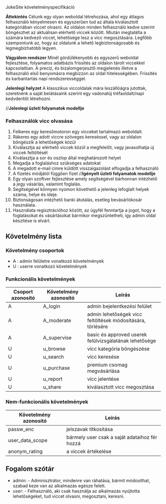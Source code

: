 JokeSite követelményspecifikáció


**Áttekintés**
Célunk egy olyan weboldal létrehozása, ahol egy átlagos felhasználó kényelmesen és egyszerűen tud az általa kiválasztott kategóriában viccet olvasni.
Az oldalon minden felhasználó kedve szerint böngészhet az aktuálisan elérhető viccek között. Miután megtalálta a számára kedvező viccet, lehetősége lesz a vicc megosztására. Legfőbb szempontunk az, hogy az oldalunk a lehető legbiztonságosabb és legmegbízhatóbb legyen.


**Vágyálom rendszer**
Minél gördülékenyebb és egyszerű weboldal fejlesztése, folyamatos adatbázis frissítés az oldalon tárolt viccekkel kapcsolatban. A precíz, és bizalomgerjesztő megjelenés illetve a felhasználó első benyomásra megbízzon az oldal
hitelességében. Frissítés és karbantartás napi rendszerességgel.




**Jelenlegi helyzet**
A klasszikus viccoldalak mára leszállóágra jutottak, szeretnénk a saját belátásaink szerint egy vadonatúj tréfaoldalt/napi kedvderítőt létrehozni.


//**Jelenlegi üzleti folyamatok modellje**
### Felhasználók vicc olvasása
1. Felkeres egy keresőmotoron egy vicceket tartalmazó weboldalt.
2. Rákeres egy adott viccre szöveges kereséssel, vagy az oldalon böngészik a lehetőségek közül
3. Kiválasztja az elérhető viccek közül a megfelelőt, vagy javasolhatja új viccek feltöltését
4. Kiválasztja a sor és oszlop által meghatározott helyet
5. Megadja a foglaláshoz szükséges adatokat
6. A megadott e-mail címre küldött visszaigazolást elfogadja a felhasználó
7. A fizetés módjától függően fizet
//**Igényelt üzleti folyamatok modellje**
1. Egy olyan szoftver fejlesztése amely segítségével bárhonnan intézhető a jegy vásárlás, valamint foglalás.
2. Segítségével könnyen nyomon követhető a jelenleg lefoglalt helyek száma, helye és ideje.
3. Biztonságosan intézhető banki átutalás, esetleg bevásárlókosár használata.
4. Használata regisztrációhoz között, az ügyfél fenntartja a jogot, hogy a foglalásokat és vásárlásokat bármikor megszüntetheti, így admin oldal készítése is elvárt.


## **Követelmény lista**
### Követelmény csoportok
- A : admin felületre vonatkozó követelmények
- U :  userre vonatkozó követelmények


### Funkcionális követelmények
Csoport azonosító | Követelmény azonosító | Leírás
----------|---------|-----
A| A_login | admin bejelentkezési felület
A| A_moderate | admin lehetőségek vicc feltöltések módosítására, törlésére
A| A_supervise | basic és approved userek felülvizsgálatának lehetősége
U| u_browse | vicc kategória böngészése
U| u_search | vicc keresése
U| u_purchase | premium csomag megvásárlása
U| u_report | vicc jelentése
U| u_share | kiválasztott vicc megosztása




### Nem-funkcionális követelmények
Követelmény azonosító | Leírás
----------------------|-------
passw_enc | jelszavak titkosítása
user_data_scope | bármely user csak a saját adataihoz fér hozzá
anonym_rating | a viccek értékelése 




## **Fogalom szótár**
- admin: 
        - Adminisztrátor, mindenre van ráhatása, bármit módosíthat, szabad keze van az alkalmazás egésze felett.
- user:
        - Felhasználó, aki csak használja az alkalmazás nyújtotta lehetőségeket, tud viccet olvasni, megosztani, keresni.